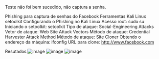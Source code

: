 Teste não foi bem sucedido, não captura a senha.

Phishing para captura de senhas do Facebook
Ferramentas
Kali Linux
setoolkit
Configurando o Phishing no Kali Linux
Acesso root: sudo su
Iniciando o setoolkit: setoolkit
Tipo de ataque: Social-Engineering Attacks
Vetor de ataque: Web Site Attack Vectors
Método de ataque: Credential Harvester Attack Method 
Método de ataque: Site Cloner
Obtendo o endereço da máquina: ifconfig
URL para clone: http://www.facebook.com

Resutados
![image](https://github.com/user-attachments/assets/3c3ef1fa-0150-4bab-b5b6-a5ba902ae8eb)
![image](https://github.com/user-attachments/assets/f42bdc77-0641-404f-ad10-4ab212561cc3)
![image](https://github.com/user-attachments/assets/8049ddd9-0106-4b1f-9cd3-6a5caf9b1ea8)
